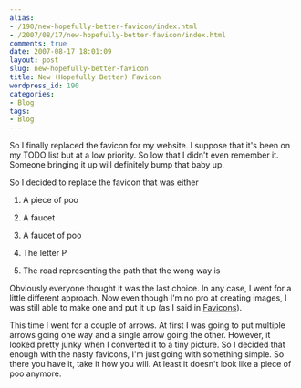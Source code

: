 ```yaml
---
alias:
- /190/new-hopefully-better-favicon/index.html
- /2007/08/17/new-hopefully-better-favicon/index.html
comments: true
date: 2007-08-17 18:01:09
layout: post
slug: new-hopefully-better-favicon
title: New (Hopefully Better) Favicon
wordpress_id: 190
categories:
- Blog
tags:
- Blog
---
```


So I finally replaced the favicon for my website.  I suppose that it's been on my TODO list but at a low priority.  So low that I didn't even remember it.  Someone bringing it up will definitely bump that baby up.

So I decided to replace the favicon that was either




  1. A piece of poo


  2. A faucet


  3. A faucet of poo


  4. The letter P


  5. The road representing the path that the wong way is



Obviously everyone thought it was the last choice.  In any case, I went for a little different approach.  Now even though I'm no pro at creating images, I was still able to make one and put it up (as I said in [Favicons](http://www.goingthewongway.com/2007/03/13/favicons/)).  

This time I went for a couple of arrows.  At first I was going to put multiple arrows going one way and a single arrow going the other.  However, it looked pretty junky when I converted it to a tiny picture.  So I decided that enough with the nasty favicons, I'm just going with something simple.  So there you have it, take it how you will.  At least it doesn't look like a piece of poo anymore.
